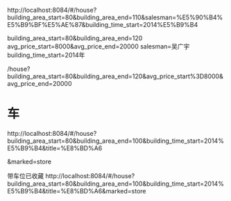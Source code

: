
http://localhost:8084/#/house?building_area_start=80&building_area_end=110&salesman=%E5%90%B4%E5%B9%BF%E5%AE%87&building_time_start=2014%E5%B9%B4

building_area_start=80&building_area_end=120
avg_price_start=8000&avg_price_end=20000
salesman=吴广宇
building_time_start=2014年



/house?building_area_start=80&building_area_end=120&avg_price_start%3D8000&avg_price_end=20000


# 车
http://localhost:8084/#/house?building_area_start=80&building_area_end=100&building_time_start=2014%E5%B9%B4&title=%E8%BD%A6


&marked=store




带车位已收藏
http://localhost:8084/#/house?building_area_start=80&building_area_end=100&building_time_start=2014%E5%B9%B4&title=%E8%BD%A6&marked=store




